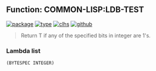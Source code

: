 ## Function: COMMON-LISP:LDB-TEST
[![package](https://img.shields.io/badge/Package-COMMON--LISP-5f9ea0.svg?style=social&colorA=999999)](../) [![type](https://img.shields.io/badge/Type-Function-5f9ea0.svg?style=social&colorA=999999)](../#function) [![clhs](https://img.shields.io/badge/CLHS-LDB--TEST-5f9ea0.svg?style=social&colorA=999999)](http://www.lispworks.com/documentation/HyperSpec/Body/f_ldb_te.htm) [![github](https://img.shields.io/badge/GitHub-View_the_source-5f9ea0.svg?style=social&colorA=999999&logo=github)](https://github.com/sbcl/sbcl/blob/master/src/code/numbers.lisp/) 

> Return T if any of the specified bits in integer are 1's.

### Lambda list
```
(BYTESPEC INTEGER)
```
